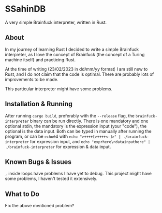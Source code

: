 # SSahinDB
A very simple Brainfuck interpreter, written in Rust.

## About
In my journey of learning Rust I decided to write a simple Brainfuck interpreter, as I love the concept of Brainfuck (the concept of a Turing machine itself) and practicing Rust.

At the time of writing (23/02/2023 in dd/mm/yy format) I am still new to Rust, and I do not claim that the code is optimal. There are probably lots of improvements to be made.  

This particular interpreter might have some problems.

## Installation & Running
After running `cargo build`, preferably with the `--release` flag, the `brainfuck-interpreter` binary can be run directly. There is one mandatory and one optional stdin, the mandatory is the expression input (your "code"), the optional is the data input. Both can be typed in manually after running the program, or can be `echo`ed with `echo ">++++[>++++<-]>" | ./brainfuck-interpreter` for expression input, and `echo "exprhere\ndatainputhere" | ./brainfuck-interpreter` for expression & data input.

## Known Bugs & Issues
`,` inside loops have problems I have yet to debug. This project might have some problems, I haven't tested it extensively.

## What to Do
Fix the above mentioned problem?